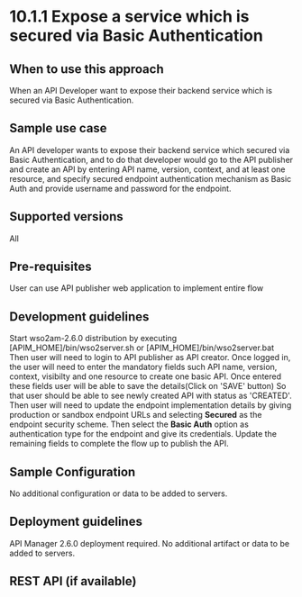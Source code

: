 # 10.1.1 Expose a service which is secured via Basic Authentication

## When to use this approach
When an API Developer want to expose their backend service which is secured via Basic Authentication.

## Sample use case
An API developer wants to expose their backend service which secured via Basic Authentication, and to do that developer would go to the API publisher and create an API by entering API name, version, context, and at least one resource, and specify secured endpoint authentication mechanism as Basic Auth and provide username and password for the endpoint. 

## Supported versions
All

## Pre-requisites
User can use API publisher web application to implement entire flow

## Development guidelines
Start wso2am-2.6.0 distribution by executing [APIM_HOME]/bin/wso2server.sh or [APIM_HOME]/bin/wso2server.bat 
Then user will need to login to API publisher as API creator. Once logged in, the user will need to enter the mandatory fields such API name, version, context, visibilty and one resource to create one basic API. Once entered these fields user will be able to save the details(Click on 'SAVE' button)
So that user should be able to see newly created API with status as 'CREATED'. Then user will need to update the endpoint implementation details by giving production or sandbox endpoint URLs and selecting **Secured** as the endpoint security scheme. Then select the **Basic Auth** option as authentication type for the endpoint and give its credentials. Update the remaining fields to complete the flow up to publish the API. 

## Sample Configuration
No additional configuration or data to be added to servers.

## Deployment guidelines
API Manager 2.6.0 deployment required. No additional artifact or data to be added to servers.

## REST API (if available)

